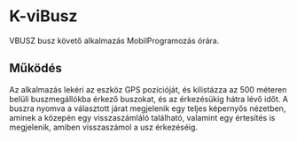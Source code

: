 # K-viBusz
VBUSZ busz követő alkalmazás MobilProgramozás órára.

## Működés
Az alkalmazás lekéri az eszköz GPS pozícióját, és kilistázza az 500 méteren belüli buszmegállókba érkező buszokat, és az érkezésükig hátra lévő időt. A buszra nyomva a választott járat megjelenik egy teljes képernyős nézetben, aminek a közepén egy visszaszámláló található, valamint egy értesítés is megjelenik, amiben visszaszámol a usz érkezéséig.
